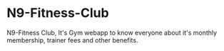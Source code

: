 # N9-Fitness-Club
N9-Fitness Club, It's Gym webapp to know everyone about it's monthly membership, trainer fees and other benefits.
